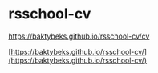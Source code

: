 # rsschool-cv

[https://baktybeks.github.io/rsschool-cv/cv ](https://baktybeks.github.io/rsschool-cv/cv)

[https://baktybeks.github.io/rsschool-cv/](https://baktybeks.github.io/rsschool-cv/)
